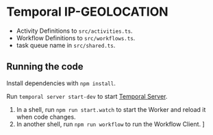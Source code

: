 # Temporal IP-GEOLOCATION


-  Activity Definitions to `src/activities.ts`.
-  Workflow Definitions to `src/workflows.ts`.
-  task queue name in `src/shared.ts`.

## Running the code

Install dependencies with `npm install`.

Run `temporal server start-dev` to start [Temporal Server](https://github.com/temporalio/cli/#installation).


1. In a shell, run `npm run start.watch` to start the Worker and reload it when code changes.
1. In another shell, run `npm run workflow` to run the Workflow Client.
]